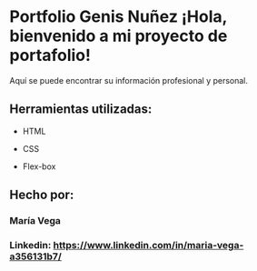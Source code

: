 # Portfolio Genis Nuñez ¡Hola, bienvenido a mi proyecto de portafolio!
Aquí se puede encontrar su información profesional y personal. 


## Herramientas utilizadas:

* HTML

* CSS

* Flex-box

## Hecho por:

### María Vega

### Linkedin: https://www.linkedin.com/in/maria-vega-a356131b7/
